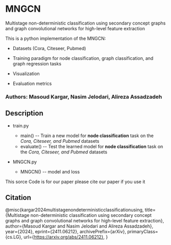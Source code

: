 # MNGCN
Multistage non-deterministic classification using secondary concept graphs and graph convolutional networks for high-level feature extraction

This is a python implementation of the MNGCN:

* Datasets (Cora, Citeseer, Pubmed)

* Training paradigm for node classification, graph classification, and graph regression tasks

* Visualization

* Evaluation metrics 

### Authors: Masoud Kargar, Nasim Jelodari, Alireza Assadzadeh

## Description

* train.py  
  * main() -- Train a new model for **node classification** task on the *Cora, Citeseer, and Pubmed* datasets
  * evaluate() -- Test the learned model for **node classification** task on the *Cora, Citeseer, and Pubmed* datasets

* MNGCN.py  
  
  * MNGCN() -- model and loss



This sorce Code is for our paper please cite our paper if you use it 

## Citation

@misc{kargar2024multistagenondeterministicclassificationusing,
      title={Multistage non-deterministic classification using secondary concept graphs and graph convolutional networks for high-level feature extraction}, 
      author={Masoud Kargar and Nasim Jelodari and Alireza Assadzadeh},
      year={2024},
      eprint={2411.06212},
      archivePrefix={arXiv},
      primaryClass={cs.LG},
      url={https://arxiv.org/abs/2411.06212}, 
}
